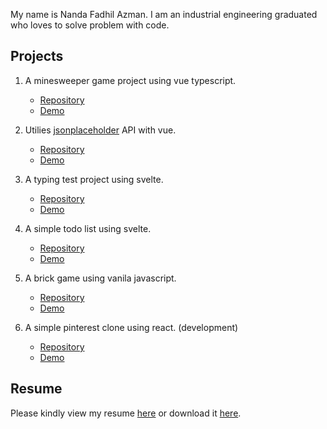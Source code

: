 My name is Nanda Fadhil Azman. I am an industrial engineering graduated who loves to solve problem with code.

## Projects
1. A minesweeper game project using vue typescript. 
    - [Repository](https://github.com/nandazman/vue-minesweeper) 
    - [Demo](https://nandazman.github.io/vue-minesweeper/)
    
2. Utilies [jsonplaceholder](https://jsonplaceholder.typicode.com/) API with vue. 
    - [Repository](https://github.com/nandazman/vue-jsonplaceholder) 
    - [Demo](https://nandazman.github.io/vue-jsonplaceholder/)

3. A typing test project using svelte. 
    - [Repository](https://github.com/nandazman/svelte-typing) 
    - [Demo](https://nandazman.github.io/svelte-typing/)

4. A simple todo list using svelte. 
    - [Repository](https://github.com/nandazman/svelte-todo) 
    - [Demo](https://nandazman.github.io/svelte-todo/)

5. A brick game using vanila javascript. 
    - [Repository](https://github.com/nandazman/brick-game) 
    - [Demo](https://nandazman.github.io/brick-game/)

6. A simple pinterest clone using react. (development)
    - [Repository](https://github.com/nandazman/react-pinterest)
    - [Demo](https://github.com/nandazman/react-pinterest)

## Resume
Please kindly view my resume <a href="https://github.com/nandazman/nandazman.github.io/blob/main/Nanda%20Fadhil%20Azman%20Resume.pdf" target="_blank">here</a> or download it [here](https://github.com/nandazman/nandazman.github.io/raw/main/Nanda%20Fadhil%20Azman%20Resume.pdf).
